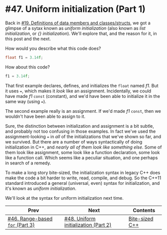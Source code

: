 # #47. Uniform initialization (Part 1)

Back in [#19. Definitions of data members and classes/structs](019.md), we got a glimpse of a sytax known as *uniform initialization* (also known as *list initialization*, or *{} initialization*). We'll explore that, and the reason for it, in this post and the next.

How would you describe what this code does?

```cpp
float f1 = 3.14f;
```

How about this code?

```cpp
f1 = 3.14f;
```

That first example declares, defines, and initializes the `float` named *f1*. But it uses `=`, which makes it *look* like an assignment. Incidentally, we could have made *f1* `const` (constant), and we'd have been able to initialize it in the same way (using `=`).

The second example really is an assignment. If we'd made *f1* `const`, then we wouldn't have been able to assign to it.

Sure, the distinction between initialization and assignment is a bit subtle, and probably not too confusing in those examples. In fact we've used the assignment-looking `=` in *all* of the initializations that we've shown so far, and we survived. But there are a number of ways syntactically of doing initialization in C++, and *nearly all of them look like something else*. Some of them look like assignment, some look like a function declaration, some look like a function call. Which seems like a peculiar situation, and one perhaps in search of a remedy.

To make a long story bite-sized, the initialization syntax in legacy C++ does make the code a bit harder to write, read, compile, and debug. So the C++11 standard introduced a general (universal, even) syntax for initialization, and it's known as *uniform initialization*.

We'll look at the syntax for uniform initialization next time.

|Prev|Next|Contents|
|-|-|-|
|[#46. Range-based `for` (Part 3)](046.md)|[#48. Uniform initialization (Part 2)](048.md)|[Bite-sized C++](../README.md)|
